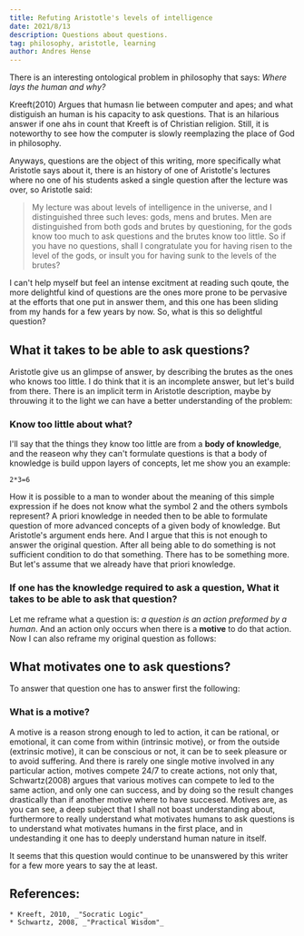 ```yaml
---
title: Refuting Aristotle's levels of intelligence
date: 2021/8/13
description: Questions about questions.
tag: philosophy, aristotle, learning
author: Andres Hense
---
```

There is an interesting ontological problem in philosophy that says: _Where lays the human and why?_

Kreeft(2010) Argues that humasn lie between computer and apes; and what distiguish an human is his capacity to ask questions. That is an hilarious answer if one ahs in count that Kreeft is of Christian religion.
Still, it is noteworthy to see how the computer is slowly reemplazing the place of God in philosophy.

Anyways, questions are the object of this writing, more specifically what Aristotle says about it, there is an history of one of Aristotle's lectures where no one of his students asked a single question after the lecture was over, so Aristotle said: 
> My lecture was about levels of intelligence in the universe, and I distinguished three such leves: gods, mens and brutes. Men are distinguished from both gods and brutes by questioning, for the gods know too much to ask questions and the brutes know too little. So if you have no questions, shall I congratulate you for having risen to the level of the gods, or insult you for having sunk to the levels of the brutes?

I can't help myself but feel an intense excitment at reading such qoute, the more delightful kind of questions are the ones more prone to be pervasive at the efforts that one put in answer them, and this one has been sliding from my hands for a few years by now. So, what is this so delightful question?

## What it takes to be able to ask questions?

Aristotle give us an glimpse of answer, by describing the brutes as the ones who knows too little. I do think that it is an incomplete answer, but let's build from there.
There is an implicit term in Aristotle description, maybe by throuwing it to the light we can have a better understanding of the problem:
### Know too little about what?

I'll say that the things they know too little are from a **body of knowledge**, and the reaseon why they can't formulate questions is that a body of knowledge is build uppon layers of concepts, let me show you an example: 
```
2*3=6
```
How it is possible to a man to wonder about the meaning of this simple expression if he does not know what the symbol 2 and the others symbols represent?
A priori knowledge in needed then to be able to formulate question of more advanced concepts of a given body of knowledge.
But Aristotle's argument ends here. And I argue that this is not enough to answer the original question. After all being able to do something is not sufficient condition to do that something. There has to be something more. But let's assume that we already have that priori knowledge.

### If one has the knowledge required to ask a question, What it takes to be able to ask that question?

Let me reframe what a question is: _a question is an action preformed by a human_. And an action only occurs when there is a **motive** to do that action.
Now I can also reframe my original question as follows:

## What motivates one to ask questions?

To answer that question one has to answer first the following:

### What is a motive?

A motive is a reason strong enough to led to action, it can be rational, or emotional, it can come from within (intrinsic motive), or from the outside (extrinsic motive), it can be conscious or not, it can be to seek pleasure or to avoid suffering. And there is rarely one single motive involved in any particular action, motives compete 24/7 to create actions, not only that, Schwartz(2008) argues that various motives can compete to led to the same action, and only one can success, and by doing so the result changes drastically than if another motive where to have succesed.
Motives are, as you can see, a deep subject that I shall not boast understanding about, furthermore to really understand what motivates humans to ask questions is to understand what motivates humans in the first place, and in undestanding it one has to deeply understand human nature in itself.

It seems that this question would continue to be unanswered by this writer for a few more years to say the at least.

## References: 
	* Kreeft, 2010, _"Socratic Logic"_
	* Schwartz, 2008, _"Practical Wisdom"_
